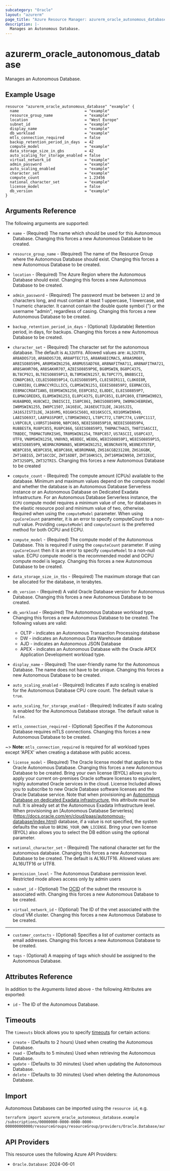 ```yaml
---
subcategory: "Oracle"
layout: "azurerm"
page_title: "Azure Resource Manager: azurerm_oracle_autonomous_database"
description: |-
  Manages an Autonomous Database.
---
```


# azurerm_oracle_autonomous_database

Manages an Autonomous Database.

## Example Usage

```hcl
resource "azurerm_oracle_autonomous_database" "example" {
  name                             = "example"
  resource_group_name              = "example"
  location                         = "West Europe"
  subnet_id                        = "example"
  display_name                     = "example"
  db_workload                      = "example"
  mtls_connection_required         = false
  backup_retention_period_in_days  = 42
  compute_model                    = "example"
  data_storage_size_in_gbs         = 42
  auto_scaling_for_storage_enabled = false
  virtual_network_id               = "example"
  admin_password                   = "example"
  auto_scaling_enabled             = "example"
  character_set                    = "example"
  compute_count                    = 1.23456
  national_character_set           = "example"
  license_model                    = false
  db_version                       = "example"
}
```

## Arguments Reference

The following arguments are supported:
 
* `name` - (Required) The name which should be used for this Autonomous Database. Changing this forces a new Autonomous Database to be created.

* `resource_group_name` - (Required) The name of the Resource Group where the Autonomous Database should exist. Changing this forces a new Autonomous Database to be created.

* `location` - (Required) The Azure Region where the Autonomous Database should exist. Changing this forces a new Autonomous Database to be created.

* `admin_password` - (Required) The password must be between `12` and `30 `characters long, and must contain at least 1 uppercase, 1 lowercase, and 1 numeric character. It cannot contain the double quote symbol (") or the username "admin", regardless of casing. Changing this forces a new Autonomous Database to be created.

* `backup_retention_period_in_days` - (Optional) (Updatable) Retention period, in days, for backups. Changing this forces a new Autonomous Database to be created.

* `character_set` - (Required) The character set for the autonomous database.  The default is `AL32UTF8`. Allowed values are:  `AL32UTF8`, `AR8ADOS710`, `AR8ADOS720`, `AR8APTEC715`, `AR8ARABICMACS`, `AR8ASMO8X`, `AR8ISO8859P6`, `AR8MSWIN1256`, `AR8MUSSAD768`, `AR8NAFITHA711`, `AR8NAFITHA721`, `AR8SAKHR706`, `AR8SAKHR707`, `AZ8ISO8859P9E`, `BG8MSWIN`, `BG8PC437S`, `BLT8CP921`, `BLT8ISO8859P13`, `BLT8MSWIN1257`, `BLT8PC775`, `BN8BSCII`, `CDN8PC863`, `CEL8ISO8859P14`, `CL8ISO8859P5`, `CL8ISOIR111`, `CL8KOI8R`, `CL8KOI8U`, `CL8MACCYRILLICS`, `CL8MSWIN1251`, `EE8ISO8859P2`, `EE8MACCES`, `EE8MACCROATIANS`, `EE8MSWIN1250`, `EE8PC852`, `EL8DEC`, `EL8ISO8859P7`, `EL8MACGREEKS`, `EL8MSWIN1253`, `EL8PC437S`, `EL8PC851`, `EL8PC869`, `ET8MSWIN923`, `HU8ABMOD`, `HU8CWI2`, `IN8ISCII`, `IS8PC861`, `IW8ISO8859P8`, `IW8MACHEBREWS`, `IW8MSWIN1255`, `IW8PC1507`, `JA16EUC`, `JA16EUCTILDE`, `JA16SJIS`, `JA16SJISTILDE`, `JA16VMS`, `KO16KSC5601`, `KO16KSCCS`, `KO16MSWIN949`, `LA8ISO6937`, `LA8PASSPORT`, `LT8MSWIN921`, `LT8PC772`, `LT8PC774`, `LV8PC1117`, `LV8PC8LR`, `LV8RST104090`, `N8PC865`, `NE8ISO8859P10`, `NEE8ISO8859P4`, `RU8BESTA`, `RU8PC855`, `RU8PC866`, `SE8ISO8859P3`, `TH8MACTHAIS`, `TH8TISASCII`, `TR8DEC`, `TR8MACTURKISHS`, `TR8MSWIN1254`, `TR8PC857`, `US7ASCII`, `US8PC437`, `UTF8`, `VN8MSWIN1258`, `VN8VN3`, `WE8DEC`, `WE8DG`, `WE8ISO8859P1`, `WE8ISO8859P15`, `WE8ISO8859P9`, `WE8MACROMAN8S`, `WE8MSWIN1252`, `WE8NCR4970`, `WE8NEXTSTEP`, `WE8PC850`, `WE8PC858`, `WE8PC860`, `WE8ROMAN8`, `ZHS16CGB231280`, `ZHS16GBK`, `ZHT16BIG5`, `ZHT16CCDC`, `ZHT16DBT`, `ZHT16HKSCS`, `ZHT16MSWIN950`, `ZHT32EUC`, `ZHT32SOPS`, `ZHT32TRIS`. Changing this forces a new Autonomous Database to be created

* `compute_count` - (Required) The compute amount (CPUs) available to the database. Minimum and maximum values depend on the compute model and whether the database is an Autonomous Database Serverless instance or an Autonomous Database on Dedicated Exadata Infrastructure.  For an Autonomous Database Serverless instance, the `ECPU` compute model requires a minimum value of one, for databases in the elastic resource pool and minimum value of two, otherwise. Required when using the `computeModel` parameter. When using `cpuCoreCount` parameter, it is an error to specify computeCount to a non-null value. Providing `computeModel` and `computeCount` is the preferred method for both OCPU and ECPU.

* `compute_model` - (Required) The compute model of the Autonomous Database. This is required if using the `computeCount` parameter. If using `cpuCoreCount` then it is an error to specify `computeModel` to a non-null value. ECPU compute model is the recommended model and OCPU compute model is legacy. Changing this forces a new Autonomous Database to be created.

* `data_storage_size_in_tbs` - (Required) The maximum storage that can be allocated for the database, in terabytes.

* `db_version` - (Required) A valid Oracle Database version for Autonomous Database. Changing this forces a new Autonomous Database to be created.

* `db_workload` - (Required) The Autonomous Database workload type. Changing this forces a new Autonomous Database to be created. The following values are valid:
    * OLTP - indicates an Autonomous Transaction Processing database
    * DW - indicates an Autonomous Data Warehouse database
    * AJD - indicates an Autonomous JSON Database
    * APEX - indicates an Autonomous Database with the Oracle APEX Application Development workload type.

* `display_name` - (Required) The user-friendly name for the Autonomous Database. The name does not have to be unique. Changing this forces a new Autonomous Database to be created.

* `auto_scaling_enabled` - (Required) Indicates if auto scaling is enabled for the Autonomous Database CPU core count. The default value is `true`.

* `auto_scaling_for_storage_enabled` - (Required) Indicates if auto scaling is enabled for the Autonomous Database storage. The default value is `false`.

* `mtls_connection_required` - (Optional) Specifies if the Autonomous Database requires mTLS connections. Changing this forces a new Autonomous Database to be created.
 
~> **Note:** `mtls_connection_required` is required for all workload types except 'APEX' when creating a database with public access.

* `license_model` - (Required) The Oracle license model that applies to the Oracle Autonomous Database. Changing this forces a new Autonomous Database to be created. Bring your own license (BYOL) allows you to apply your current on-premises Oracle software licenses to equivalent, highly automated Oracle services in the cloud. License Included allows you to subscribe to new Oracle Database software licenses and the Oracle Database service. Note that when provisioning an [Autonomous Database on dedicated Exadata infrastructure](https://docs.oracle.com/en/cloud/paas/autonomous-database/index.html), this attribute must be null. It is already set at the Autonomous Exadata Infrastructure level. When provisioning an [Autonomous Database Serverless] (https://docs.oracle.com/en/cloud/paas/autonomous-database/index.html) database, if a value is not specified, the system defaults the value to `BRING_YOUR_OWN_LICENSE`. Bring your own license (BYOL) also allows you to select the DB edition using the optional parameter.

* `national_character_set` - (Required) The national character set for the autonomous database. Changing this forces a new Autonomous Database to be created. The default is AL16UTF16. Allowed values are: AL16UTF16 or UTF8. 

* `permission_level` - The Autonomous Database permission level. Restricted mode allows access only by admin users

* `subnet_id` - (Optional) The [OCID](https://docs.cloud.oracle.com/iaas/Content/General/Concepts/identifiers.htm) of the subnet the resource is associated with. Changing this forces a new Autonomous Database to be created.

* `virtual_network_id` - (Optional) The ID of the vnet associated with the cloud VM cluster. Changing this forces a new Autonomous Database to be created.

---

* `customer_contacts` - (Optional) Specifies a list of customer contacts as email addresses. Changing this forces a new Autonomous Database to be created.

* `tags` - (Optional) A mapping of tags which should be assigned to the Autonomous Database.

## Attributes Reference

In addition to the Arguments listed above - the following Attributes are exported: 

* `id` - The ID of the Autonomous Database.

## Timeouts

The `timeouts` block allows you to specify [timeouts](https://www.terraform.io/language/resources/syntax#operation-timeouts) for certain actions:

* `create` - (Defaults to 2 hours) Used when creating the Autonomous Database.
* `read` - (Defaults to 5 minutes) Used when retrieving the Autonomous Database.
* `update` - (Defaults to 30 minutes) Used when updating the Autonomous Database.
* `delete` - (Defaults to 30 minutes) Used when deleting the Autonomous Database.

## Import

Autonomous Databases can be imported using the `resource id`, e.g.

```shell
terraform import azurerm_oracle_autonomous_database.example /subscriptions/00000000-0000-0000-0000-000000000000/resourceGroups/resourceGroup/providers/Oracle.Database/autonomousDatabases/autonomousDatabases1
```

## API Providers
<!-- This section is generated, changes will be overwritten -->
This resource uses the following Azure API Providers:

* `Oracle.Database`: 2024-06-01
